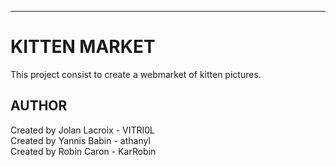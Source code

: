 ***
# KITTEN MARKET

This project consist to create a webmarket of kitten pictures.

## AUTHOR

Created by Jolan Lacroix - VITRI0L<br/>
Created by Yannis Babin - athanyl<br/>
Created by Robin Caron - KarRobin
